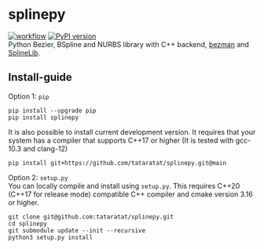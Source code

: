 # splinepy
[![workflow](https://github.com/tataratat/splinepy/actions/workflows/main.yml/badge.svg)](https://github.com/tataratat/splinepy/actions)
[![PyPI version](https://badge.fury.io/py/splinepy.svg)](https://badge.fury.io/py/splinepy)  
Python Bezier, BSpline and NURBS library with C++ backend, [bezman](https://github.com/tataratat/bezman) and [SplineLib](https://github.com/tataratat/SplineLib).


## Install-guide
Option 1: `pip`
```
pip install --upgrade pip
pip install splinepy
```
It is also possible to install current development version. It requires that your system has a compiler that supports C++17 or higher (It is tested with gcc-10.3 and clang-12)
```
pip install git+https://github.com/tataratat/splinepy.git@main
```

Option 2: `setup.py`  
You can locally compile and install using `setup.py`.
This requires C++20 (C++17 for release mode) compatible C++ compiler
and cmake version 3.16 or higher.
```
git clone git@github.com:tataratat/splinepy.git
cd splinepy
git submodule update --init --recursive
python3 setup.py install
```
